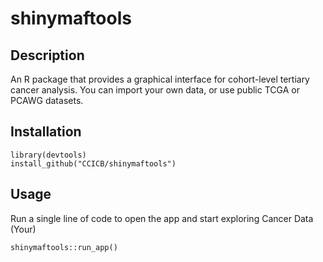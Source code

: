 # shinymaftools

## Description
An R package that provides a graphical interface for cohort-level tertiary cancer analysis. 
You can import your own data, or use public TCGA or PCAWG datasets.


## Installation
```
library(devtools)
install_github("CCICB/shinymaftools")
```

## Usage

Run a single line of code to open the app and start exploring Cancer Data (Your)
```
shinymaftools::run_app()
```
